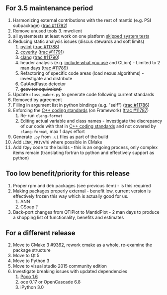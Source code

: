 For 3.5 maintenance period
--------------------------
1. Harmonizing external contributions with the rest of mantid (e.g. PSI subpackage) ([trac #11792](http://trac.mantidproject.org/mantid/ticket/11792))
1. Remove unused tools
   3. mwclient
1. all systemtests at least work on one platform [skipped system tests](http://developer.mantidproject.org/systemtests/)
1. Reducing static analysis issues (discus stewards and soft limits)
   1. [pylint](http://builds.mantidproject.org/job/pylint_master) ([trac #11788](http://trac.mantidproject.org/mantid/ticket/11788))
   2. [coverity](https://scan.coverity.com/projects/335) ([trac #11791](http://trac.mantidproject.org/mantid/ticket/11791))
   3. [clang](http://builds.mantidproject.org/job/master_clean-clang/) ([trac #11790](http://trac.mantidproject.org/mantid/ticket/11790))
   6. header analysis (e.g. [include what you use](http://www.mantidproject.org/IWYU) and CLion) - Limited to 2 man days ([trac #11789](http://trac.mantidproject.org/mantid/ticket/11789))
   7. Refactoring of specific code areas (load nexus algorithms) - investigate and distribute
   4. ~~CutAndPaste detector~~
   5. ~~gcov (or equivalent)~~
1. Update `class_maker.py` to generate code following current standards
1. Removed by agreement
1. Filling in argument list in python bindings (e.g. "self") ([trac #11786](http://trac.mantidproject.org/mantid/ticket/11786))
1. Enforcing the [C++ coding standards](http://www.mantidproject.org/C%2B%2B_Coding_Standards) (on Framework) ([trac #11787](http://trac.mantidproject.org/mantid/ticket/11787))
   1. Re-run `clang-format`
   1. Editing actual variable and class names - investigate the discrepancy of our code with that in [C++ coding standards](http://www.mantidproject.org/C%2B%2B_Coding_Standards) and not covered by `clang-format`, max 1 days effort
1. Generate `.py` from `.ui` files as part of the build
1. Add `LINK_PRIVATE` where possible in CMake
1. Add `f2py` code to the builds - this is an ongoing process, only complex items remain (translating fortran to python and effectively support as python)

Too low benefit/priority for this release
-----------------------------------------
1. Proper rpm and deb packages (see previous item) - is this required
1. Making packages properly external - benefit low, current version is effectively frozen this way which is actually good for us.
   1. ANN
   2. GSoap ?
1. Back-port changes from QTIPlot to MantidPlot - 2 man days to produce a shopping list of functionality, benefits and estimates

   
For a different release
-----------------------
2. Move to CMake 3 [#9362](http://trac.mantidproject.org/mantid/ticket/9362), rework cmake as a whole, re-examine the package structure
2. Move to Qt 5
3. Move to Python 3
4. Move to visual studio 2015 community edition
5. Investigate breaking issues with updated dependencies
    1. [Poco 1.6](http://trac.mantidproject.org/mantid/ticket/10976)
    2. oce 0.17 or OpenCascade 6.8
    3. iPython 3.0
